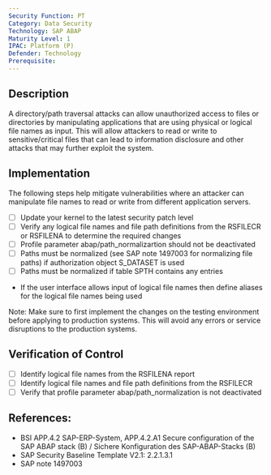```yaml
---
Security Function: PT
Category: Data Security 
Technology: SAP ABAP
Maturity Level: 1
IPAC: Platform (P)
Defender: Technology
Prerequisite:
---
```


## Description

A directory/path traversal attacks can allow unauthorized access to files or directories by manipulating applications that are using physical or logical file names as input. This will allow attackers to read or write to sensitive/critical files that can lead to information disclosure and other attacks that may further exploit the system.

## Implementation

The following steps help mitigate vulnerabilities where an attacker can manipulate file names to read or write from different application servers.

- [ ] Update your kernel to the latest security patch level
- [ ] Verify any logical file names and file path definitions from the RSFILECR or RSFILENA to determine the required changes
- [ ] Profile parameter abap/path_normalizartion should not be deactivated
- [ ] Paths must be normalized (see SAP note 1497003 for normalizing file paths) if authorization object S_DATASET is used
- [ ] Paths must be normalized if table SPTH contains any entries
- If the user interface allows input of logical file names then define aliases for the logical file names being used

Note: Make sure to first implement the changes on the testing environment before applying to production systems. This will avoid any errors or service disruptions to the production systems.

## Verification of Control

- [ ] Identify logical file names from the RSFILENA report
- [ ] Identify logical file names and file path definitions from the RSFILECR
- [ ] Verify that profile parameter abap/path_normalization is not deactivated

## References:
- BSI APP.4.2 SAP-ERP-System, APP.4.2.A1 Secure configuration of the SAP ABAP stack (B) / Sichere Konfiguration des SAP-ABAP-Stacks (B)
- SAP Security Baseline Template V2.1: 2.2.1.3.1
- SAP note 1497003
